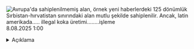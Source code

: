 ![Avrupa'da sahiplenilmemiş alan, örnek yeni haberlerdeki 125 dönümlük Sırbistan-hırvatistan sınırındaki alan mutlu şekilde sahiplenilir. Ancak, latin amerikada..... illegal koka üretimi........işleme]("https://raw.githubusercontent.com/ElaConeUmutDeniz/MizahimBen/refs/heads/main/mizahimben_officalmizahlar/8.08.2025%201_00%20koka.png")
<time>8.08.2025 1:00</time><details>
        <summary>Açıklama</summary>
      Birisi sırbistan hırvatistan arasında 125 dönüm alanı mutlu bir şekilde sahiplenen kişi, diğeri ise køkæīñ hammadesinin üretildiği, insanlık krizinin olduğu en büyük bölgelerden biri
    </details>
